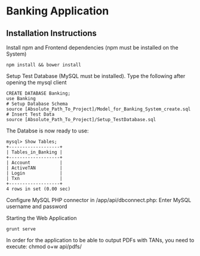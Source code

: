 # Banking Application
## Installation Instructions
Install npm and Frontend dependencies (npm must be installed on the System)
```
npm install && bower install
```

Setup Test Database (MySQL must be installed). 
Type the following after opening the mysql client
```
CREATE DATABASE Banking;
use Banking
# Setup Database Schema
source [Absolute_Path_To_Project]/Model_for_Banking_System_create.sql
# Insert Test Data
source [Absolute_Path_To_Project]/Setup_TestDatabase.sql
```
The Databse is now ready to use: 
```
mysql> Show Tables;
+-------------------+
| Tables_in_Banking |
+-------------------+
| Account           |
| ActiveTAN         |
| Login             |
| Txn               |
+-------------------+
4 rows in set (0.00 sec)

```
Configure MySQL PHP connector in /app/api/dbconnect.php: Enter MySQL username and password

Starting the Web Application
```
grunt serve
```



In order for the application to be able to output PDFs with TANs, you need to execute:
chmod o+w api/pdfs/


